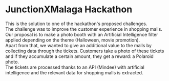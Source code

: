 # JunctionXMalaga Hackathon
This is the solution to one of the hackathon's proposed challenges. <br>
The challenge was to improve the customer experience in shopping malls. Our proposal is to make a photo booth with an Artificial Intelligence filter applied depending on the theme (Halloween, movie promotion). <br>
Apart from that, we wanted to give an additional value to the malls by collecting data through the tickets. Customers take a photo of these tickets and if they accumulate a certain amount, they get a reward: a Polaroid photo. <br>
The tickets are processed thanks to an API (Mindee) with artificial intelligence and the relevant data for shopping malls is extracted.
